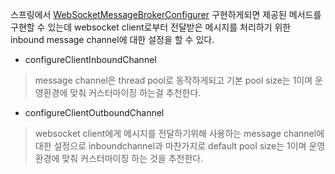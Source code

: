 스프링에서 [WebSocketMessageBrokerConfigurer](https://docs.spring.io/spring-framework/docs/current/javadoc-api/org/springframework/web/socket/config/annotation/WebSocketMessageBrokerConfigurer.html#configureClientInboundChannel-org.springframework.messaging.simp.config.ChannelRegistration-) 구현하게되면 제공된 메서드를 구현할 수 있는데
websocket client로부터 전달받은 메시지를 처리하기 위한 inbound message channel에 대한 설정을 할 수 있다.

- configureClientInboundChannel
> message channel은 thread pool로 동작하게되고 기본 pool size는 1이며 운영환경에 맞춰 커스터마이징 하는걸 추천한다.

- configureClientOutboundChannel
> websocket client에게 메시지를 전달하기위해 사용하는 message channel에 대한 설정으로 inboundchannel과 마찬가지로 default pool size는 1이며 운영환경에 맞춰 커스터마이징 하는 것을 추천한다.